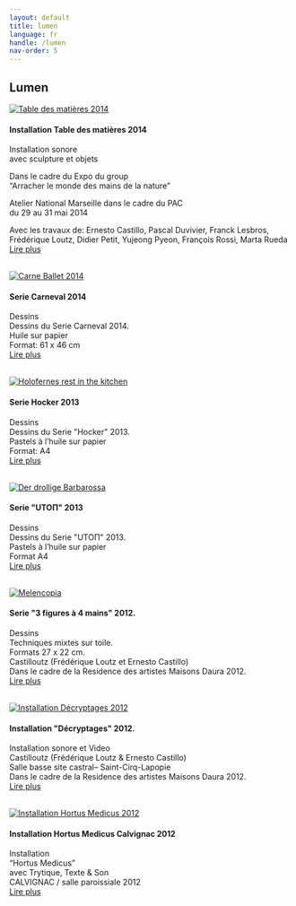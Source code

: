 ```yaml
---
layout: default
title: lumen
language: fr
handle: /lumen
nav-order: 5
---
```

## Lumen  
  
<a href="/fr/installation-tabledesmatieres" title="Lire plus"><img src="/galeries/installation-tabledesmatieres/photo-2-6-e1402644261631.jpg" alt="Table des matières 2014" class="img-left"></a>
#### Installation Table des matières 2014  
  
Installation sonore  
avec sculpture et objets  

Dans le cadre du Expo du group  
“Arracher le monde des mains de la nature”  

Atelier National Marseille dans le cadre du PAC  
du 29 au 31 mai 2014  
  
Avec les travaux de: Ernesto Castillo, Pascal Duvivier, Franck Lesbros, Frédérique Loutz, Didier Petit, Yujeong Pyeon, François Rossi, Marta Rueda  
[Lire plus](/fr/installation-tabledesmatieres "Installation Table des matières 2014") 
<br style="clear:both" />
<br style="clear:both" />
    
<a href="/fr/serie-carneval" title="Lire plus"><img src="/galeries/serie-carneval/carne-ballet-beschnitt.jpg" alt="Carne Ballet 2014" class="img-left"></a>
#### Serie Carneval 2014  
  
Dessins  
Dessins du Serie Carneval 2014.  
Huile sur papier  
Format: 61 x 46 cm    
[Lire plus](/fr/serie-carneval "Serie Carneval 2014") 
<br style="clear:both" />
<br style="clear:both" />
  
<a href="/fr/serie-hocker" title="Lire plus"><img src="/galeries/serie-hocker/holofernes-web.jpg" alt="Holofernes rest in the kitchen" class="img-left"></a>
#### Serie Hocker 2013  
  
Dessins    
Dessins du Serie "Hocker" 2013.  
Pastels à l’huile sur papier   
Format: A4  
[Lire plus](/fr/serie-hocker "Serie Hocker 2013") 
<br style="clear:both" />
<br style="clear:both" />
  
<a href="/fr/serie-utopie" title="Lire plus"><img src="/galeries/serie-utopie/der-drollige-barbarossa-web.jpg" alt="Der drollige Barbarossa" class="img-left"></a>
#### Serie "UTOΠ" 2013  
  
Dessins  
Dessins du Serie "UTOΠ" 2013.  
Pastels à l’huile sur papier  
Format A4  
[Lire plus](/fr/serie-utopie "Serie Utopie 2013") 
<br style="clear:both" />
<br style="clear:both" />

<a href="/fr/serie-3figuren" title="Lire plus"><img src="/galeries/serie-3figuren/Image06.jpg" alt="Melencopia" class="img-left"></a>
#### Serie "3 figures à 4 mains" 2012.  
  
Dessins  
Techniques mixtes sur toile.  
Formats 27 x 22 cm.   
Castilloutz (Frédérique Loutz et Ernesto Castillo)    
Dans le cadre de la Residence des artistes Maisons Daura 2012.   
[Lire plus](/fr/serie-3figuren "Serie 3 Figuren zu 4 Händen 2012") 
<br style="clear:both" />
<br style="clear:both" />

<a href="/fr/installation-decryptages" title="Lire plus"><img src="/galeries/installation-decryptages/0006-DSCF4269.jpg" alt="Installation Décryptages 2012" class="img-left"></a>
#### Installation "Décryptages" 2012.  
  
Installation sonore et Video  
Castilloutz (Frédérique Loutz & Ernesto Castillo)   
Salle basse site castral– Saint-Cirq-Lapopie   
Dans le cadre de la Residence des artistes Maisons Daura 2012.   
[Lire plus](/fr/installation-decryptages "Installation Décryptages 2012") 
<br style="clear:both" />
<br style="clear:both" />

<a href="/fr/installation-hortus" title="Lire plus"><img src="/galeries/installation-hortus/image02.jpg" alt="Installation Hortus Medicus 2012" class="img-left"></a>
#### Installation Hortus Medicus Calvignac 2012  
  
Installation  
“Hortus Medicus”  
avec Trytique, Texte & Son  
CALVIGNAC / salle paroissiale 2012  
[Lire plus](/fr/installation-hortus "Installation Hortus Medicus 2012") 
<br style="clear:both" />
<br style="clear:both" />

